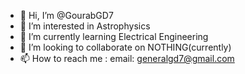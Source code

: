 - 👋 Hi, I’m @GourabGD7
- 👀 I’m interested in Astrophysics
- 🌱 I’m currently learning Electrical Engineering
- 💞️ I’m looking to collaborate on NOTHING(currently)
- 📫 How to reach me : email: generalgd7@gmail.com

<!---
GourabGD7/GourabGD7 is a ✨ special ✨ repository because its `README.md` (this file) appears on your GitHub profile.
You can click the Preview link to take a look at your changes.
--->

